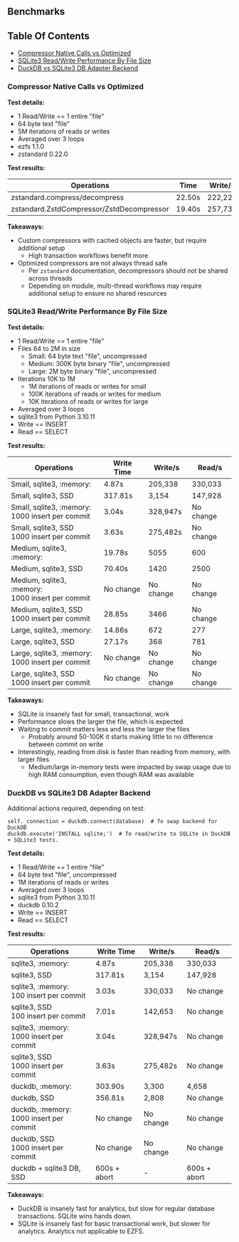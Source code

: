 ## Benchmarks

## Table Of Contents

  * [Compressor Native Calls vs Optimized](#compressor-native-calls-vs-optimized)
  * [SQLite3 Read/Write Performance By File Size](#sqlite3-readwrite-performance-by-file-size)
  * [DuckDB vs SQLite3 DB Adapter Backend](#duckdb-vs-sqlite3-db-adapter-backend)


### Compressor Native Calls vs Optimized

**Test details:**
- 1 Read/Write == 1 entire "file"
- 64 byte text "file"
- 5M iterations of reads or writes
- Averaged over 3 loops
- ezfs 1.1.0
- zstandard 0.22.0

**Test results:**

| Operations                                | Time   | Write/s | Read/s   |
|-------------------------------------------|--------|---------|----------|
| zstandard.compress/decompress             | 22.50s | 222,222 | 304,136  |
| zstandard.ZstdCompressor/ZstdDecompressor | 19.40s | 257,731 | 341,763  |

**Takeaways:**
- Custom compressors with cached objects are faster, but require additional setup
  - High transaction workflows benefit more
- Optimized compressors are not always thread safe
  - Per `zstandard` documentation, decompressors should not be shared across threads
  - Depending on module, multi-thread workflows may require additional setup to ensure no shared resources


### SQLite3 Read/Write Performance By File Size

**Test details:**
- 1 Read/Write == 1 entire "file"
- Files 64 to 2M in size
  - Small: 64 byte text "file", uncompressed
  - Medium: 300K byte binary "file", uncompressed
  - Large: 2M byte binary "file", uncompressed
- Iterations 10K to 1M
  - 1M iterations of reads or writes for small
  - 100K iterations of reads or writes for medium
  - 10K iterations of reads or writes for large 
- Averaged over 3 loops
- sqlite3 from Python 3.10.11
- Write == INSERT
- Read == SELECT

**Test results:**

| Operations                                           | Write Time | Write/s   | Read/s    |
|------------------------------------------------------|------------|-----------|-----------|
| Small, sqlite3, :memory:                             | 4.87s      | 205,338   | 330,033   |
| Small, sqlite3, SSD                                  | 317.81s    | 3,154     | 147,928   |
| Small, sqlite3, :memory:<br/>1000 insert per commit  | 3.04s      | 328,947s  | No change |
| Small, sqlite3, SSD<br/>1000 insert per commit       | 3.63s      | 275,482s  | No change |
| Medium, sqlite3, :memory:                            | 19.78s     | 5055      | 600       |
| Medium, sqlite3, SSD                                 | 70.40s     | 1420      | 2500      |
| Medium, sqlite3, :memory:<br/>1000 insert per commit | No change  | No change | No change |
| Medium, sqlite3, SSD<br/>1000 insert per commit      | 28.85s     | 3466      | No change |
| Large, sqlite3, :memory:                             | 14.86s     | 672       | 277       |
| Large, sqlite3, SSD                                  | 27.17s     | 368       | 781       |
| Large, sqlite3, :memory:<br/>1000 insert per commit  | No change  | No change | No change |
| Large, sqlite3, SSD<br/>1000 insert per commit       | No change  | No change | No change |

**Takeaways:**
- SQLite is insanely fast for small, transactional, work
- Performance slows the larger the file, which is expected
- Waiting to commit matters less and less the larger the files
  - Probably around 50-100K it starts making little to no difference between commit on write
- Interestingly, reading from disk is faster than reading from memory, with larger files
  - Medium/large in-memory tests were impacted by swap usage due to high RAM consumption, even though RAM was available


### DuckDB vs SQLite3 DB Adapter Backend

Additional actions required, depending on test:
```
self._connection = duckdb.connect(database)  # To swap backend for DuckDB
duckdb.execute('INSTALL sqlite;')  # To read/write to SQLite in DuckDB + SQLite3 tests.
```

**Test details:**
- 1 Read/Write == 1 entire "file"
- 64 byte text "file", uncompressed
- 1M iterations of reads or writes
- Averaged over 3 loops
- sqlite3 from Python 3.10.11
- duckdb 0.10.2
- Write == INSERT
- Read == SELECT

**Test results:**

| Operations                                   | Write Time    | Write/s   | Read/s       |
|----------------------------------------------|---------------|-----------|--------------|
| sqlite3, :memory:                            | 4.87s         | 205,338   | 330,033      |
| sqlite3, SSD                                 | 317.81s       | 3,154     | 147,928      |
| sqlite3, :memory:<br/>100 insert per commit  | 3.03s         | 330,033   | No change    |
| sqlite3, SSD<br/>100 insert per commit       | 7.01s         | 142,653   | No change    |
| sqlite3, :memory:<br/>1000 insert per commit | 3.04s         | 328,947s  | No change    |
| sqlite3, SSD<br/>1000 insert per commit      | 3.63s         | 275,482s  | No change    |
| duckdb, :memory:                             | 303.90s       | 3,300     | 4,658        |
| duckdb, SSD                                  | 356.81s       | 2,808     | No change    |
| duckdb, :memory:<br/>1000 insert per commit  | No change     | No change | No change    |
| duckdb, SSD<br/>1000 insert per commit       | No change     | No change | No change    |
| duckdb + sqlite3 DB, SSD                     | 600s + abort  | -         | 600s + abort |

**Takeaways:**
- DuckDB is insanely fast for analytics, but slow for regular database transactions. SQLite wins hands down.
- SQLite is insanely fast for basic transactional work, but slower for analytics. Analytics not applicable to EZFS.

